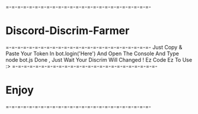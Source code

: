 =-=-=-=-=-=-=-=-=-=-=-=-=-=-=-=-=-=-=-=-=-=-=-=-=-
# Discord-Discrim-Farmer
=-=-=-=-=-=-=-=-=-=-=-=-=-=-=-=-=-=-=-=-=-=-=-=-=-
Just Copy & Paste Your Token In bot.login('Here')
And Open The Console 
And Type node bot.js
Done , Just Wait Your Discrim Will Changed ! 
Ez Code Ez To Use :>
=-=-=-=-=-=-=-=-=-=-=-=-=-=-=-=-=-=-=-=-=-=-=-=-=-
# Enjoy
=-=-=-=-=-=-=-=-=-=-=-=-=-=-=-=-=-=-=-=-=-=-=-=-=-

